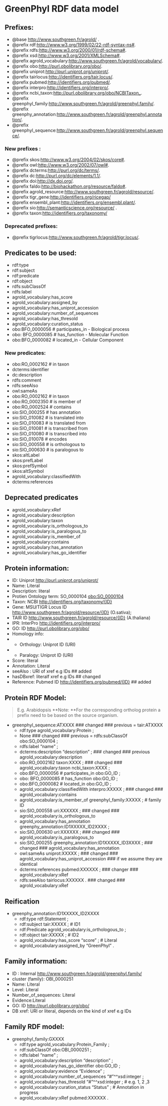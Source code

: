 # GreenPhyl RDF data model

## Prefixes: 
 * @base <http://www.southgreen.fr/agrold/> . 
 * @prefix rdf:<http://www.w3.org/1999/02/22-rdf-syntax-ns#>. 
 * @prefix rdfs:<http://www.w3.org/2000/01/rdf-schema#>.
 * @prefix xsd:<http://www.w3.org/2001/XMLSchema#>. 
 * @prefix agrold_vocabulary:<http://www.southgreen.fr/agrold/vocabulary/>.
 * @prefix obo:<http://purl.obolibrary.org/obo/>.
 * @prefix uniprot:<http://purl.uniprot.org/uniprot/>.
 * @prefix tairlocus:<http://identifiers.org/tair.locus/>.
 * @prefix pubmed:<http://identifiers.org/pubmed/>. 
 * @prefix interpro:<http://identifiers.org/interpro/>. 
 * @prefix ncbi_taxon:<http://purl.obolibrary.org/obo/NCBITaxon_>.
 * @prefix greenphyl_family:<http://www.southgreen.fr/agrold/greenphyl.family/>.
 * @prefix greenphy_annotation:<http://www.southgreen.fr/agrold/greenphyl.annotation/>.
 * @prefix greenphyl_sequence:<http://www.southgreen.fr/agrold/greenphyl.sequence/>.
 
### New prefixes :
* @prefix skos:<http://www.w3.org/2004/02/skos/core#>.
* @prefix owl:<http://www.w3.org/2002/07/owl#>.
* @prefix dcterms:<http://purl.org/dc/terms/>.
* @prefix dc:<http://purl.org/dc/elements/1.1/>.
* @prefix doi:<http://dx.doi.org/>.
* @prefix faldo:<http://biohackathon.org/resource/faldo#>.
* @prefix agrold_resource:<http://www.southgreen.fr/agrold/resource/>.
* @prefix tigr_gene:<http://identifiers.org/ricegap/>
* @prefix ensembl_plant:<http://identifiers.org/ensembl.plant/>.
* @prefix sio:<http://semanticscience.org/resource/> .
* @prefix taxon:<http://identifiers.org/taxonomy/>

### Deprecated prefixes:
* @prefix tigrlocus:<http://www.southgreen.fr/agrold/tigr.locus/>.


## Predicates to be used:

* rdf:type
* rdf:subject
* rdf:predicate
* rdf:object
* rdfs:subClassOf
* rdfs:label
* agrold_vocabulary:has_score
* agrold_vocabulary:assigned_by 
* agrold_vocabulary:has_uniprot_accession 
* agrold_vocabulary:number_of_sequences 
* agrold_vocabulary:has_thresold 
* agrold_vocabulary:curation_status
* obo:BFO_0000056 # participates_in - Biological process
* obo: BFO_0000085 # has_function - Molecular Function 
* obo:BFO_0000082 # located_in - Cellular Component

### New predicates: 
* obo:RO_0002162 # in taxon
* dcterms:identifier
* dc:description
* rdfs:comment
* rdfs:seeAlso
* owl:sameAs
* obo:RO_0002162 # in taxon
* obo:RO_0002350 # is member of
* obo:RO_0002524 # contains
* sio:SIO_000255 # has annotation
* sio:SIO_010082 # is translated into
* sio:SIO_010083 # is translated from 
* sio:SIO_010081 # is transcribed from
* sio:SIO_010080 # is transcribed into
* sio:SIO_010078 # encodes
* sio:SIO_000558 # is orthologous to
* sio:SIO_000630 # is paralogous to
* skos:altLabel
* skos:prefLabel
* skos:prefSymbol
* skos:altSymbol
* agrold_vocabulary:classifiedWith
* dcterms:references

## Deprecated predicates
* agrold_vocabulary:xRef
* agrold_vocabulary:description
* agrold_vocabulary:taxon
* agrold_vocabulary:is_orthologous_to 
* agrold_vocabulary:is_paralogous_to 
* agrold_vocabulary:is_member_of
* agrold_vocabulary:contains
* agrold_vocabulary:has_annotation
* agrold_vocabulary:has_go_identifier

## Protein information:
* ID: Uniprot <http://purl.uniprot.org/uniprot/>
* Name: Literal
* Description: literal
* Protien Ontology term: SO_0000104 <obo:SO_0000104>
* Taxon: NCBI 	<http://identifiers.org/taxonomy/{ID}>
* Gene: MSU/TIGR Locus ID <http://www.southgreen.fr/agrold/resource/{ID}> (O.sativa); 
* TAIR ID  <http://www.southgreen.fr/agrold/resource/{ID}> (A.thaliana)
* IPR: InterPro <http://identifiers.org/interpro/> 
* GO: ID <http://purl.obolibrary.org/obo/> 
* Homology info: 
* * Orthology: Uniprot ID (URI)
* * Paralogy: Uniprot ID (URI)
* Score: literal 
* Annotation: Literal
* seeAlso : URI of xref e.g IDs  ## added
* hasDBxref: literalf xref e.g IDs  ## changed 
* Reference: Pubmed ID <http://identifiers.org/pubmed/{ID}>  ## added


## Protein RDF Model:

> E.g. Arabidopsis
> **Note: **For the corresponding ortholog protein a prefix need to be based on the source organism.

* greenphyl_sequence:ATXXXX ### changed ### previous = tair:ATXXXX
	* rdf:type 				agrold_vocabulary:Protein ; 
	* None   ###  changed ### previous = rdfs:subClassOf 	obo:SO_0000104 ;
	* rdfs:label 							“name” ; 
	* dcterms:description   “description” ;  ###   changed ### previous  agrold_vocabulary:description 		
	* obo:RO_0002162   taxon:XXXX ;   ### changed ### agrold_vocabulary:taxon 	ncbi_taxon:XXXX ; 
	* obo:BFO_0000056 # participates_in	obo:GO_ID ;
	* obo: BFO_0000085 # has_function	obo:GO_ID ; 
	* obo:BFO_0000082 # located_in		obo:GO_ID ; 
	* agrold_vocabulary:classifiedWith 	interpro:XXXXX ; ### changed ### agrold_vocabulary:contains 	
	* agrold_vocabulary:is_member_of 	greenphyl_family:XXXXX ; # family ID
	* sio:SIO_000558	uri:XXXXXX ;	### changed ### agrold_vocabulary:is_orthologous_to	
	* agrold_vocabulary:has_annotation  	greenphy_annotation:ID1XXXXX_ID2XXXX ;
	* sio:SIO_000630	uri:XXXXXX ;   ### changed ### agrold_vocabulary:is_paralogous_to
	* sio:SIO_000255 	greenphy_annotation:ID1XXXXX_ID3XXXX ; 	### changed ### agrold_vocabulary:has_annotation	
	* owl:sameAs	uniprot:XXXXX ; 	### changed ###   agrold_vocabulary:has_uniprot_accession  ### if we assume they are identical
	* dcterms:references				pubmed:XXXXXX ;   ### changer ### agrold_vocabulary:xRef 
	* rdfs:seeAlso			tairlocus:XXXXXX .  ### changed ### agrold_vocabulary:xRef 	


## Reification 

* greenphy_annotation:ID1XXXXX_ID2XXXX
	* rdf:type	rdf:Statement ;
	* rdf:subject	tair:XXXXX ; # ID1
	* rdf:Predicate agrold_vocabulary:is_orthologous_to ; 
	* rdf:object tair:XXXXX ; # ID2
	* agrold_vocabulary:has_score “score” ; # Literal 
	* agrold_vocabulary:assigned_by “GreenPhyl” .




## Family information:

* ID : Internal <http://www.southgreen.fr/agrold/greenphyl.family/> 
* cluster (family): OBI_0000251
* Name: Literal
* Level: Literal
* Number_of_sequences: Literal
* Evidence:Literal
* GO: ID <http://purl.obolibrary.org/obo/>
* DB xref: URI or literal, depends on the kind of xref e.g IDs


## Family RDF model:

* greenphyl_family:GXXXX
	* rdf:type agrold_vocabulary:Protein_Family ;
	* rdf:subClassOf obo:OBI_0000251 ;
	* rdfs:label “name” ;
	* agrold_vocabulary:description “description” ; 
	* agrold_vocabulary:has_go_identifier obo:GO_ID ; 
	* agrold_vocabulary:evidence “Evidence” ; 
	* agrold_vocabulary:number_of_sequences “#”^^xsd:integer ; 
	* agrold_vocabulary:has_thresold “#”^^xsd:integer ; # e.g. 1, 2 ,3 
	* agrold_vocabulary:curation_status “Status” ; # Annotation in progress 
	* agrold_vocabulary:xRef pubmed:XXXXXX .
  
